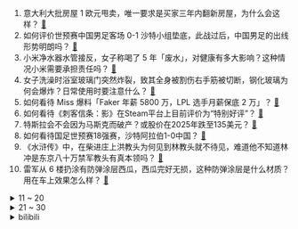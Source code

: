1. 意大利大批房屋 1 欧元甩卖，唯一要求是买家三年内翻新房屋，为什么会这样？ [:link:](https://www.zhihu.com/question/15355721815)
2. 如何评价世预赛中国男足客场 0-1 沙特小组垫底，此战过后，中国男足的出线形势明朗吗？ [:link:](https://www.zhihu.com/question/15417759863)
3. 小米净水器水管接反，女子称喝了 5 年「废水」，对健康有多大影响？这种情况小米需要承担责任吗？ [:link:](https://www.zhihu.com/question/15435239271)
4. 女子洗澡时浴室玻璃门突然炸裂，致其全身被割伤右手筋被切断，钢化玻璃为何会爆炸？日常使用时要注意什么？ [:link:](https://www.zhihu.com/question/15343756357)
5. 如何看待 Miss 爆料「Faker 年薪 5800 万，LPL 选手月薪保底 2 万」？ [:link:](https://www.zhihu.com/question/15409924749)
6. 如何看待《刺客信条：影》在Steam平台上目前评价为“特别好评”？ [:link:](https://www.zhihu.com/question/15415879870)
7. 特斯拉会不会因为马斯克而破产？或股价在2025年跌至135美元？ [:link:](https://www.zhihu.com/question/15236926798)
8. 如何看待国足世预赛18强赛，沙特阿拉伯1-0中国？ [:link:](https://www.zhihu.com/question/1886271217033515609)
9. 《水浒传》中，在柴进庄上洪教头为何见到林教头就不待见，难道他不知道林冲是东京八十万禁军教头有真本领吗？ [:link:](https://www.zhihu.com/question/622631456)
10. 雷军从 6 楼扔涂有防弹涂层西瓜，西瓜完好无损，这种防弹涂层是什么材质？用在车上效果怎么样？ [:link:](https://www.zhihu.com/question/1885968228834058920)
<details>
<summary>11 ~ 20</summary>

11. 董宇辉再谈东方甄选，当时有人年薪 2 亿来挖自己，但不后悔没走，离职时和俞敏洪心照不宣，透露哪些信息？ [:link:](https://www.zhihu.com/question/15407525590)
12. 中国人可以买一台车床自己用吗？ [:link:](https://www.zhihu.com/question/281343867)
13. 品牌方回应「千禾0」是个商标，是否零添加可以参考配料，这个商标名是否有误导消费者倾向？可以继续使用吗？ [:link:](https://www.zhihu.com/question/15394982178)
14. 中国对 4 名加拿大籍毒贩执行死刑，释放了怎样的信号？ [:link:](https://www.zhihu.com/question/15414410902)
15. 新能源车平均降价 3 万元，B 级车起售价降至 10 万内，超八成经销商价格倒挂，对行业有哪些影响？ [:link:](https://www.zhihu.com/question/15390619471)
16. 为何以色列重新开始袭击加沙？ [:link:](https://www.zhihu.com/question/15387497841)
17. 米卢说中国足球潜力巨大，胜过日韩，是亚洲第一，这是真话，还是客套话? [:link:](https://www.zhihu.com/question/15286404344)
18. 老板直播吃自家黄焖鸡证明清白，称「不要流量，要的是信心，要的是良心」，他的做法值得借鉴吗？ [:link:](https://www.zhihu.com/question/15256103521)
19. 马丽主演电影《水饺皇后》定档 4 月 30 日上映，并发布新预告，对于这部电影你有哪些期待？ [:link:](https://www.zhihu.com/question/15393510443)
20. 张雪峰公司再添员工福利，在上四休三的基础上每月放一次 3 天小长假，怎么看待该公司的做法？ [:link:](https://www.zhihu.com/question/15396338943)
</details>
<details>
<summary>21 ~ 30</summary>

21. 初二女儿半夜躲被窝看小说到三点，收走她手机就情绪失控，甚至以退学威胁我，作为妈妈，我该怎么办？ [:link:](https://www.zhihu.com/question/15138990851)
22. 彭连虎在全真七子里能排第几？ [:link:](https://www.zhihu.com/question/547115739)
23. 问界新 M5 Ultra 正式上市，售价 22.98 万元起，它将如何搅动 20 万级 SUV 市场？ [:link:](https://www.zhihu.com/question/15393622358)
24. 《刺客信条：影》在Steam全球热销榜的排名已经升至第一，如何评价这一成绩？ [:link:](https://www.zhihu.com/question/15354436487)
25. 为什么有人说“最好买80平米左右的房子”？ [:link:](https://www.zhihu.com/question/298498255)
26. 如何评价《一人之下》第709（751）话？ [:link:](https://www.zhihu.com/question/15446790350)
27. 美国宇航员滞留太空 9 个月终返回地球，假如出现航天员「滞留太空」情况，中国会如何应对？ [:link:](https://www.zhihu.com/question/15321017888)
28. 有哪些你没想到的内地演员拍过港台影视剧？ [:link:](https://www.zhihu.com/question/15195173427)
29. 不搞人情世故，工作能力强，能得到领导提拔吗？ [:link:](https://www.zhihu.com/question/5807177183)
30. AI家电从「被动响应」转向「主动服务」说明什么？对普通人生活有什么影响？ [:link:](https://www.zhihu.com/question/15210667008)
</details><details>
<summary>bilibili</summary>

</details>